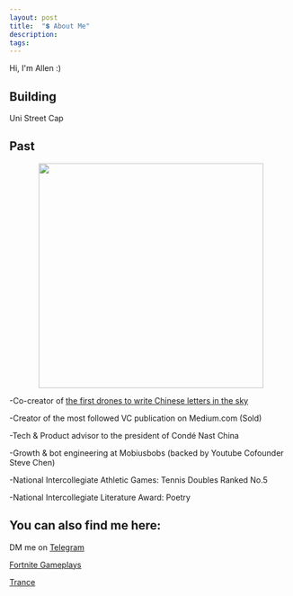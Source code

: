 ```yaml
---
layout: post
title:  "💲 About Me"
description: 
tags: 
---
```


Hi, I'm Allen :) 

## Building

Uni Street Cap


## Past

<p align="center">
<img width="400" src="https://media.giphy.com/media/VEW46rDEpek0NomHzP/giphy.gif" />
</p>

-Co-creator of [the first drones to write Chinese letters in the sky](https://vimeo.com/111901733)

-Creator of the most followed VC publication on Medium.com (Sold)

-Tech & Product advisor to the president of Condé Nast China

-Growth & bot engineering at Mobiusbobs (backed by Youtube Cofounder Steve Chen)

-National Intercollegiate Athletic Games: Tennis Doubles Ranked No.5 

-National Intercollegiate Literature Award: Poetry



## You can also find me here:

DM me on [Telegram](https://t.me/allenleein)

[Fortnite Gameplays](https://www.instagram.com/gho00sts/)

[Trance](https://soundcloud.com/archilab)








